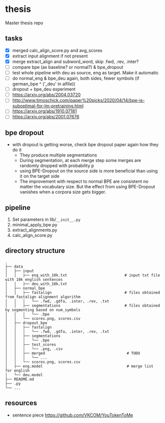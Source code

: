 # thesis

Master thesis repo

## tasks

* [X] merged calc_align_score.py and avg_scores
* [X] extract input alignment if not present
* [X] merge extract_align and subword_word, skip .fwd, .rev, .inter?
* [ ] compare bpe (as baseline? or normal?) & bpe_dropout
* [ ] test whole pipeline with deu as source, eng as target. Make it automatic
* [ ] do normal_eng & bpe_deu again, both sides, fewer symbols (if german_bpe ^ ('_deu' in alfile))
* [ ] dropout + bpe_deu experiment
* [ ] https://arxiv.org/abs/2004.03720
* [ ] http://www.timoschick.com/paper%20picks/2020/04/14/bpe-is-suboptimal-for-lm-pretraining.html
* [ ] https://arxiv.org/abs/1910.07181
* [ ] https://arxiv.org/abs/2001.07676

## bpe dropout

* with dropout is getting worse, check bpe dropout paper again how they do it
  * They produce multiple segmentations
  * During segmentation, at each merge step some merges are randomly dropped with probability p
  * using BPE-Dropout on the source side is more beneficial than using it on the target side
  * The improvement with respect to normal BPE are consistent no matter the vocabulary size. But the effect from using BPE-Dropout vanishes when a corpora size gets bigger.

## pipeline

1. Set parameters in lib/`__init__.py`
2. minimal_apply_bpe.py
3. extract_alignments.py
4. calc_align_score.py

## directory structure

```
.
├── data
│   ├── input
│   │   ├── eng_with_10k.txt                          # input txt file with 10k english sentences
│   │   ├── deu_with_10k.txt
│   ├── normal_bpe
│   │   ├── fastalign                                 # files obtained from fastalign alignment algorithm
│   │   │   └── .fwd, .gdfa, .inter, .rev, .txt
│   │   ├── segmentations                             # files obtained by segmenting based on num_symbols
│   │   │   └── .bpe
│   │   └── scores.png, scores.csv
│   ├── dropout_bpe
│   │   ├── fastalign
│   │   │   └── .fwd, .gdfa, .inter, .rev, .txt
│   │   ├── segmentations
│   │   │   └── .bpe
│   │   ├── test_scores
│   │   │   └── .png, .csv
│   │   ├── merged                                     # TODO
│   │   │   └── ...
│   │   └── scores.png, scores.csv
│   ├── eng.model                                      # merge list for english
│   └── deu.model
├── README.md
├── .py
└── ...
```

## resources

* sentence piece <https://github.com/VKCOM/YouTokenToMe>
